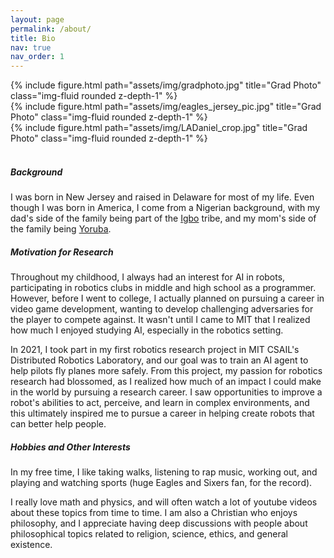 ```yaml
---
layout: page
permalink: /about/
title: Bio
nav: true
nav_order: 1
---
```


<div class="row justify-content-sm-center">
    <div class="col-sm-4">
        {% include figure.html path="assets/img/gradphoto.jpg" title="Grad Photo" class="img-fluid rounded z-depth-1" %}
    </div> 
    <div class="col-sm-4">
        {% include figure.html path="assets/img/eagles_jersey_pic.jpg" title="Grad Photo" class="img-fluid rounded z-depth-1" %}
    </div>   
    <div class="col-sm-4">
        {% include figure.html path="assets/img/LADaniel_crop.jpg" title="Grad Photo" class="img-fluid rounded z-depth-1" %}
    </div>
    <br />
    <div class="col-sm-12">
        <h5>Background</h5>
        <p>I was born in New Jersey and raised in Delaware for most of my life. Even though I was born in America, I come from a Nigerian background, with my dad's side of the family being part of the <a href="https://en.wikipedia.org/wiki/Igbo_people">Igbo</a> tribe, and my mom's side of the family being <a href="https://en.wikipedia.org/wiki/Yoruba_people">Yoruba</a>. </p>
        <h5>Motivation for Research</h5>
        <p>
        Throughout my childhood, I always had an interest for AI in robots, participating in robotics clubs in middle and high school as a programmer. However,
        before I went to college, I actually planned on pursuing a career in video game development, wanting to develop challenging adversaries for the player to compete against. It wasn't until I came to MIT that I realized how much I enjoyed studying AI, especially in the robotics setting.</p> 
        <p>
        In 2021, I took part in my first robotics research project in MIT CSAIL's Distributed Robotics Laboratory, and our goal was to train an AI agent to help pilots fly planes more safely. From this project, my passion for robotics research had blossomed, as I realized how much of an impact I could make in the world by pursuing a research career. I saw opportunities to improve a robot's abilities to act, perceive, and learn in complex environments, and this ultimately inspired me to pursue a career in helping create robots that can better help people. 
        </p>
        <h5>Hobbies and Other Interests</h5>
        <p>
        In my free time, I like taking walks, listening to rap music, working out, and playing and watching sports (huge Eagles	and Sixers fan, for the record).
        </p>
        <p>I really love math and physics, and will often watch a lot of youtube videos about these topics from time to time. I am also a Christian who enjoys philosophy, and I appreciate having deep discussions with people about philosophical topics related to religion, science, ethics, and general existence.  </p>
    </div>
</div>
